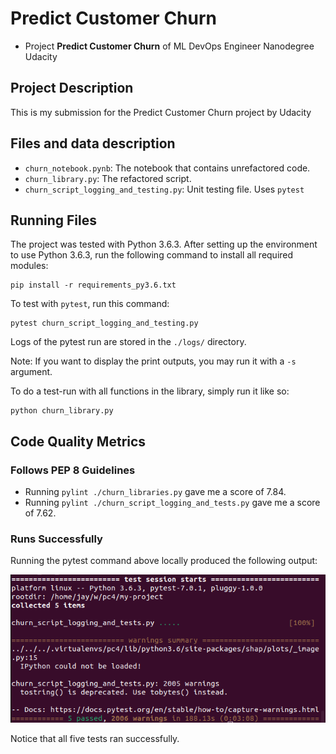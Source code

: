 # Predict Customer Churn

- Project **Predict Customer Churn** of ML DevOps Engineer Nanodegree Udacity

## Project Description
This is my submission for the Predict Customer Churn project by Udacity

## Files and data description

- `churn_notebook.pynb`: The notebook that contains unrefactored code.
- `churn_library.py`: The refactored script.
- `churn_script_logging_and_testing.py`: Unit testing file. Uses `pytest`

## Running Files

The project was tested with Python 3.6.3. After setting up the environment to use
Python 3.6.3, run the following command to install all required modules:

```
pip install -r requirements_py3.6.txt
```

To test with `pytest`, run this command:

```
pytest churn_script_logging_and_testing.py
```

Logs of the pytest run are stored in the `./logs/` directory.

Note: If you want to display the print outputs, you may run it with a `-s` argument.

To do a test-run with all functions in the library, simply run it like so:

```
python churn_library.py
```

## Code Quality Metrics

### Follows PEP 8 Guidelines

- Running `pylint ./churn_libraries.py` gave me a score of 7.84.
- Running `pylint ./churn_script_logging_and_tests.py` gave me a score of 7.62.


### Runs Successfully

Running the pytest command above locally produced the following output:

![output](successful_pytest_run.png)

Notice that all five tests ran successfully.
